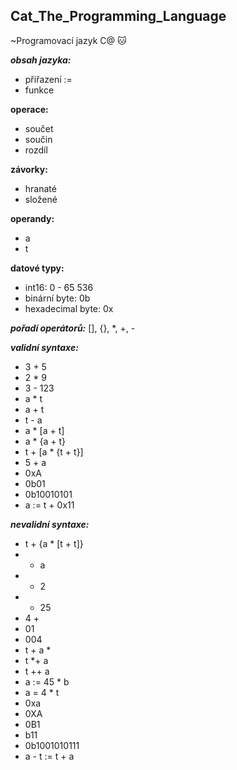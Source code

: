 ## Cat_The_Programming_Language
~Programovací jazyk C@ 🐱

***obsah jazyka:*** 
  - přiřazení :=
  - funkce
              
  **operace:**
  - součet 
  - součin 
  - rozdíl
              
  **závorky:**
  - hranaté
  - složené
  
  **operandy:**
  - a
  - t

  **datové typy:**
  - int16: 0 - 65 536
  - binární byte: 0b
  - hexadecimal byte: 0x

***pořadí operátorů:***
  [], {}, *, +, -

***validní syntaxe:***
  - 3 + 5
  - 2 * 9
  - 3 - 123
  - a * t
  - a + t
  - t - a
  - a * [a + t]
  - a * {a + t}
  - t + [a * {t + t}]
  - 5 + a
  - 0xA
  - 0b01
  - 0b10010101
  - a := t + 0x11

***nevalidní syntaxe:***
  - t + {a * [t + t]}
  - + a
  - + 2
  - * 25
  - 4 +
  - 01
  - 004
  - t + a *
  - t *+ a
  - t ++ a
  - a := 45 * b
  - a = 4 * t
  - 0xa
  - 0XA
  - 0B1
  - b11
  - 0b1001010111
  - a - t := t + a
